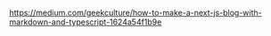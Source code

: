 https://medium.com/geekculture/how-to-make-a-next-js-blog-with-markdown-and-typescript-1624a54f1b9e
